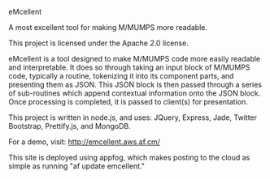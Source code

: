 eMcellent

A most excellent tool for making M/MUMPS more readable.

This project is licensed under the Apache 2.0 license.

eMcellent is a tool designed to make M/MUMPS code more easily readable and interpretable.  It does so through taking an input block of M/MUMPS code, typically a routine, tokenizing it into its component parts, and presenting them as JSON.  This JSON block is then passed through a series of sub-routines which append contextual information onto the JSON block.  Once processing is completed, it is passed to client(s) for presentation.

This project is written in node.js, and uses: 
JQuery, Express, Jade, Twitter Bootstrap, Prettify.js, and MongoDB.

For a demo, visit:  http://emcellent.aws.af.cm/

This site is deployed using appfog, which makes posting to the cloud as simple as running "af update emcellent."
